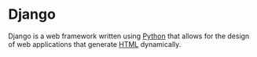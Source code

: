 # Django

Django is a web framework written using [Python](Python) that allows for the design of web applications that generate [HTML](HTML) dynamically.
